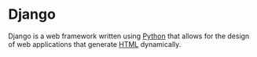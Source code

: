 # Django

Django is a web framework written using [Python](Python) that allows for the design of web applications that generate [HTML](HTML) dynamically.
